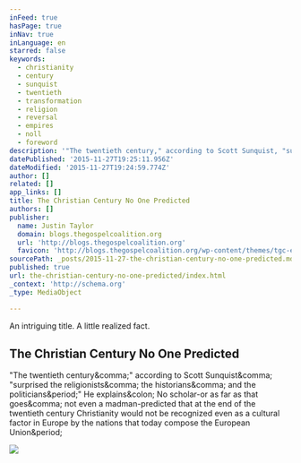```yaml
---
inFeed: true
hasPage: true
inNav: true
inLanguage: en
starred: false
keywords:
  - christianity
  - century
  - sunquist
  - twentieth
  - transformation
  - religion
  - reversal
  - empires
  - noll
  - foreword
description: '"The twentieth century," according to Scott Sunquist, "surprised the religionists, the historians, and the politicians." He explains: No scholar-or as far as that goes, not even a madman-predicted that at the end of the twentieth century Christianity would not be recognized even as a cultural factor in Europe by the nations that today compose the European Union.'
datePublished: '2015-11-27T19:25:11.956Z'
dateModified: '2015-11-27T19:24:59.774Z'
author: []
related: []
app_links: []
title: The Christian Century No One Predicted
authors: []
publisher:
  name: Justin Taylor
  domain: blogs.thegospelcoalition.org
  url: 'http://blogs.thegospelcoalition.org'
  favicon: 'http://blogs.thegospelcoalition.org/wp-content/themes/tgc-ee2/images/site/favicon.ico'
sourcePath: _posts/2015-11-27-the-christian-century-no-one-predicted.md
published: true
url: the-christian-century-no-one-predicted/index.html
_context: 'http://schema.org'
_type: MediaObject

---
```

An intriguing title.  A little realized fact.  

<article style=""><h1>The Christian Century No One Predicted</h1><p>"The twentieth century&amp;comma;" according to Scott Sunquist&amp;comma; "surprised the religionists&amp;comma; the historians&amp;comma; and the politicians&amp;period;" He explains&amp;colon; No scholar-or as far as that goes&amp;comma; not even a madman-predicted that at the end of the twentieth century Christianity would not be recognized even as a cultural factor in Europe by the nations that today compose the European Union&amp;period;</p><img src="http://blogs.thegospelcoalition.org/justintaylor/files/2015/11/9780801097461.jpg" /></article>